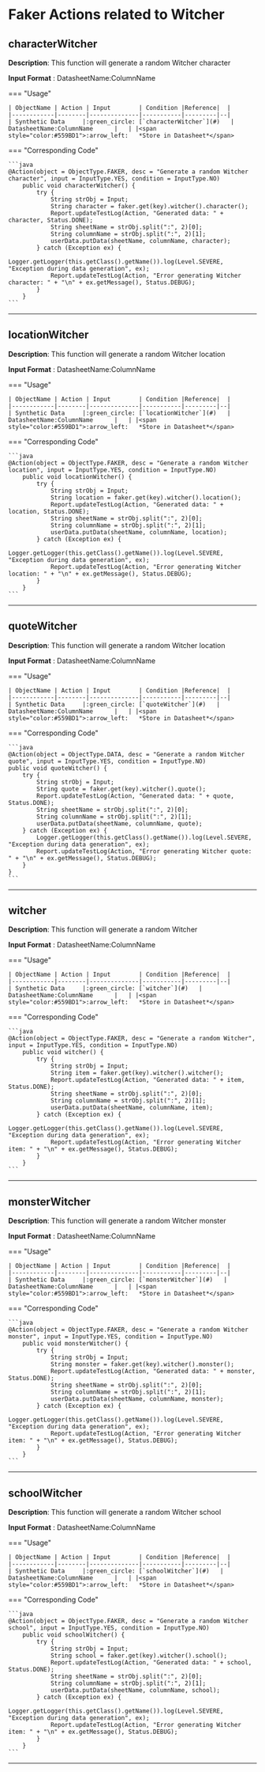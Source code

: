 # **Faker Actions related to Witcher**

## **characterWitcher**

**Description**: This function will generate a random Witcher character

**Input Format** : DatasheetName:ColumnName

=== "Usage"

    | ObjectName | Action | Input        | Condition |Reference|  |
    |------------|--------|--------------|-----------|---------|--|
    | Synthetic Data     |:green_circle: [`characterWitcher`](#)   | DatasheetName:ColumnName      |   | |<span style="color:#559BD1">:arrow_left:   *Store in Datasheet*</span> 

=== "Corresponding Code"

    ```java
    @Action(object = ObjectType.FAKER, desc = "Generate a random Witcher character", input = InputType.YES, condition = InputType.NO)
        public void characterWitcher() {
            try {
                String strObj = Input;
                String character = faker.get(key).witcher().character();
                Report.updateTestLog(Action, "Generated data: " + character, Status.DONE);
                String sheetName = strObj.split(":", 2)[0];
                String columnName = strObj.split(":", 2)[1];
                userData.putData(sheetName, columnName, character);
            } catch (Exception ex) {
                Logger.getLogger(this.getClass().getName()).log(Level.SEVERE, "Exception during data generation", ex);
                Report.updateTestLog(Action, "Error generating Witcher character: " + "\n" + ex.getMessage(), Status.DEBUG);
            }
        }
    ```
-----------------------------------------------------

## **locationWitcher**

**Description**: This function will generate a random Witcher location

**Input Format** : DatasheetName:ColumnName

=== "Usage"

    | ObjectName | Action | Input        | Condition |Reference|  |
    |------------|--------|--------------|-----------|---------|--|
    | Synthetic Data     |:green_circle: [`locationWitcher`](#)   | DatasheetName:ColumnName      |   | |<span style="color:#559BD1">:arrow_left:   *Store in Datasheet*</span> 

=== "Corresponding Code"

    ```java
    @Action(object = ObjectType.FAKER, desc = "Generate a random Witcher location", input = InputType.YES, condition = InputType.NO)
        public void locationWitcher() {
            try {
                String strObj = Input;
                String location = faker.get(key).witcher().location();
                Report.updateTestLog(Action, "Generated data: " + location, Status.DONE);
                String sheetName = strObj.split(":", 2)[0];
                String columnName = strObj.split(":", 2)[1];
                userData.putData(sheetName, columnName, location);
            } catch (Exception ex) {
                Logger.getLogger(this.getClass().getName()).log(Level.SEVERE, "Exception during data generation", ex);
                Report.updateTestLog(Action, "Error generating Witcher location: " + "\n" + ex.getMessage(), Status.DEBUG);
            }
        }
    ```
-----------------------------------------------------

## **quoteWitcher**

**Description**: This function will generate a random Witcher location

**Input Format** : DatasheetName:ColumnName

=== "Usage"

    | ObjectName | Action | Input        | Condition |Reference|  |
    |------------|--------|--------------|-----------|---------|--|
    | Synthetic Data     |:green_circle: [`quoteWitcher`](#)   | DatasheetName:ColumnName      |   | |<span style="color:#559BD1">:arrow_left:   *Store in Datasheet*</span> 

=== "Corresponding Code"

    ```java
    @Action(object = ObjectType.DATA, desc = "Generate a random Witcher quote", input = InputType.YES, condition = InputType.NO)
    public void quoteWitcher() {
        try {
            String strObj = Input;
            String quote = faker.get(key).witcher().quote();
            Report.updateTestLog(Action, "Generated data: " + quote, Status.DONE);
            String sheetName = strObj.split(":", 2)[0];
            String columnName = strObj.split(":", 2)[1];
            userData.putData(sheetName, columnName, quote);
        } catch (Exception ex) {
            Logger.getLogger(this.getClass().getName()).log(Level.SEVERE, "Exception during data generation", ex);
            Report.updateTestLog(Action, "Error generating Witcher quote: " + "\n" + ex.getMessage(), Status.DEBUG);
        }
    }
    ```
-----------------------------------------------------

## **witcher**

**Description**: This function will generate a random Witcher

**Input Format** : DatasheetName:ColumnName

=== "Usage"

    | ObjectName | Action | Input        | Condition |Reference|  |
    |------------|--------|--------------|-----------|---------|--|
    | Synthetic Data     |:green_circle: [`witcher`](#)   | DatasheetName:ColumnName      |   | |<span style="color:#559BD1">:arrow_left:   *Store in Datasheet*</span> 

=== "Corresponding Code"

    ```java
    @Action(object = ObjectType.FAKER, desc = "Generate a random Witcher", input = InputType.YES, condition = InputType.NO)
        public void witcher() {
            try {
                String strObj = Input;
                String item = faker.get(key).witcher().witcher();
                Report.updateTestLog(Action, "Generated data: " + item, Status.DONE);
                String sheetName = strObj.split(":", 2)[0];
                String columnName = strObj.split(":", 2)[1];
                userData.putData(sheetName, columnName, item);
            } catch (Exception ex) {
                Logger.getLogger(this.getClass().getName()).log(Level.SEVERE, "Exception during data generation", ex);
                Report.updateTestLog(Action, "Error generating Witcher item: " + "\n" + ex.getMessage(), Status.DEBUG);
            }
        }
    ```
-----------------------------------------------------

## **monsterWitcher**

**Description**: This function will generate a random Witcher monster

**Input Format** : DatasheetName:ColumnName

=== "Usage"

    | ObjectName | Action | Input        | Condition |Reference|  |
    |------------|--------|--------------|-----------|---------|--|
    | Synthetic Data     |:green_circle: [`monsterWitcher`](#)   | DatasheetName:ColumnName      |   | |<span style="color:#559BD1">:arrow_left:   *Store in Datasheet*</span> 

=== "Corresponding Code"

    ```java
    @Action(object = ObjectType.FAKER, desc = "Generate a random Witcher monster", input = InputType.YES, condition = InputType.NO)
        public void monsterWitcher() {
            try {
                String strObj = Input;
                String monster = faker.get(key).witcher().monster();
                Report.updateTestLog(Action, "Generated data: " + monster, Status.DONE);
                String sheetName = strObj.split(":", 2)[0];
                String columnName = strObj.split(":", 2)[1];
                userData.putData(sheetName, columnName, monster);
            } catch (Exception ex) {
                Logger.getLogger(this.getClass().getName()).log(Level.SEVERE, "Exception during data generation", ex);
                Report.updateTestLog(Action, "Error generating Witcher item: " + "\n" + ex.getMessage(), Status.DEBUG);
            }
        }
    ```
-----------------------------------------------------

## **schoolWitcher**

**Description**: This function will generate a random Witcher school

**Input Format** : DatasheetName:ColumnName

=== "Usage"

    | ObjectName | Action | Input        | Condition |Reference|  |
    |------------|--------|--------------|-----------|---------|--|
    | Synthetic Data     |:green_circle: [`schoolWitcher`](#)   | DatasheetName:ColumnName      |   | |<span style="color:#559BD1">:arrow_left:   *Store in Datasheet*</span> 

=== "Corresponding Code"

    ```java
    @Action(object = ObjectType.FAKER, desc = "Generate a random Witcher school", input = InputType.YES, condition = InputType.NO)
        public void schoolWitcher() {
            try {
                String strObj = Input;
                String school = faker.get(key).witcher().school();
                Report.updateTestLog(Action, "Generated data: " + school, Status.DONE);
                String sheetName = strObj.split(":", 2)[0];
                String columnName = strObj.split(":", 2)[1];
                userData.putData(sheetName, columnName, school);
            } catch (Exception ex) {
                Logger.getLogger(this.getClass().getName()).log(Level.SEVERE, "Exception during data generation", ex);
                Report.updateTestLog(Action, "Error generating Witcher item: " + "\n" + ex.getMessage(), Status.DEBUG);
            }
        }
    ```
-----------------------------------------------------
